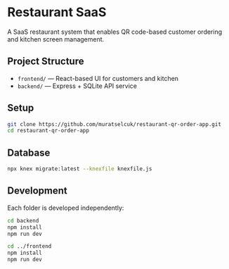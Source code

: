 # Restaurant SaaS

A SaaS restaurant system that enables QR code-based customer ordering and kitchen screen management.

## Project Structure

- `frontend/` — React-based UI for customers and kitchen
- `backend/` — Express + SQLite API service

## Setup

```bash
git clone https://github.com/muratselcuk/restaurant-qr-order-app.git
cd restaurant-qr-order-app
```

## Database
```bash
npx knex migrate:latest --knexfile knexfile.js
```

## Development

Each folder is developed independently:

```bash
cd backend
npm install
npm run dev

cd ../frontend
npm install
npm run dev
```
